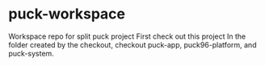 # puck-workspace
Workspace repo for split puck project
First check out this project
In the folder created by the checkout, checkout puck-app, puck96-platform, and puck-system.
